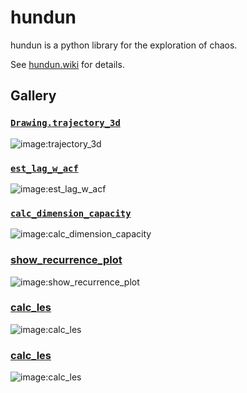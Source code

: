# hundun

hundun is a python library for the exploration of chaos.   

See [hundun.wiki](https://github.com/llbxg/hundun/wiki) for details.

## Gallery

### [`Drawing.trajectory_3d`](https://github.com/llbxg/hundun/wiki/Drawing#trajectory_3d-)
![image:trajectory_3d](https://raw.githubusercontent.com/wiki/llbxg/hundun/image/trajectory_3d.gif)


### [`est_lag_w_acf`](https://github.com/llbxg/hundun/wiki/Estimate-the-time-lag#est_lag_w_acf)
![image:est_lag_w_acf](https://raw.githubusercontent.com/wiki/llbxg/hundun/image/est_lag_w_acf.png)


### [`calc_dimension_capacity`](https://github.com/llbxg/hundun/wiki/Calculate-the-generalized-dimension#calc_dimension_capacity)
![image:calc_dimension_capacity](https://raw.githubusercontent.com/wiki/llbxg/hundun/image/dimension_capacity.png)


### [show_recurrence_plot](https://github.com/llbxg/hundun/wiki/Visualization#show_recurrence_plot)
![image:show_recurrence_plot](https://raw.githubusercontent.com/wiki/llbxg/hundun/image/show_recurrence_plot2.png)


### [calc_les](https://github.com/llbxg/hundun/wiki/Lyapunov-exponents#calc_les)
![image:calc_les](https://raw.githubusercontent.com/wiki/llbxg/hundun/image/calc_les-Henon.png)


### [calc_les](https://github.com/llbxg/hundun/wiki/Lyapunov-exponents#calc_les)
![image:calc_les](https://raw.githubusercontent.com/wiki/llbxg/hundun/image/calc_les-Lorenz.png)

